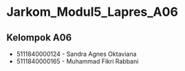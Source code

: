 # Jarkom_Modul5_Lapres_A06

## Kelompok A06
- 5111840000124	-	Sandra Agnes Oktaviana
- 5111840000165	-	Muhammad Fikri Rabbani
